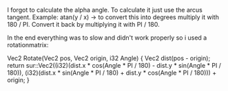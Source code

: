 I forgot to calculate the alpha angle. To calculate it just use the arcus tangent. Example: atan(y / x) -> to convert this into degrees multiply it with 180 / PI. Convert
it back by multiplying it with PI / 180.

In the end everything was to slow and didn't work properly so i used a rotationmatrix:

Vec2 Rotate(Vec2 pos, Vec2 origin, i32 Angle)
{
	Vec2 dist(pos - origin);
	return 	sur::Vec2((i32)(dist.x * cos(Angle * PI / 180) - dist.y * sin(Angle * PI / 180)),
		(i32)(dist.x * sin(Angle * PI / 180) + dist.y * cos(Angle * PI / 180))) + origin;
}
